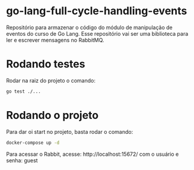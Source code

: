 # go-lang-full-cycle-handling-events
Repositório para armazenar o código do módulo de manipulação de eventos do curso de Go Lang.
Esse repositório vai ser uma biblioteca para ler e escrever mensagens no RabbitMQ.

# Rodando testes 
Rodar na raiz do projeto o comando:
```bash
go test ./...
```

# Rodando o projeto
Para dar oi start no projeto, basta rodar o comando:
```bash
docker-compose up -d
```
Para acessar o Rabbit, acesse: http://localhost:15672/ com o usuário e senha: guest